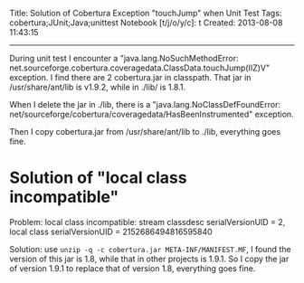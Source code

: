 Title: Solution of Cobertura Exception "touchJump" when Unit Test
Tags: cobertura;JUnit;Java;unittest
Notebook [t/j/o/y/c]: t
Created: 2013-08-08 11:43:15

------

During unit test I encounter a "java.lang.NoSuchMethodError: net.sourceforge.cobertura.coveragedata.ClassData.touchJump(IIZ)V" exception.
I find there are 2 cobertura.jar in classpath. That jar in /usr/share/ant/lib is v1.9.2, while in ./lib/ is 1.8.1. 

When I delete the jar in ./lib, there is a "java.lang.NoClassDefFoundError: net/sourceforge/cobertura/coveragedata/HasBeenInstrumented" exception. 

Then I copy cobertura.jar from /usr/share/ant/lib to ./lib, everything goes fine.
 
# Solution of "local class incompatible"

Problem: local class incompatible: stream classdesc serialVersionUID = 2, local class serialVersionUID = 2152686494816595840

Solution: use `unzip -q -c cobertura.jar META-INF/MANIFEST.MF`, I found the version of this jar is 1.8, while that in other projects is 1.9.1. So I copy the jar of version 1.9.1 to replace that of version 1.8, everything goes fine.
